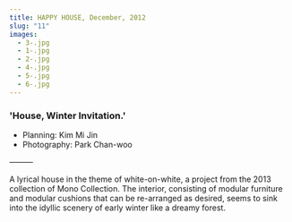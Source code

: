 ```yaml
---
title: HAPPY HOUSE, December, 2012
slug: "11"
images:
  - 3-.jpg
  - 1-.jpg
  - 2-.jpg
  - 4-.jpg
  - 5-.jpg
  - 6-.jpg
---
```


### 'House,  Winter Invitation.'

* Planning: Kim Mi Jin
* Photography: Park Chan-woo

&mdash;&mdash;&mdash;

A lyrical house in the theme of white-on-white, a project from the 2013 collection of Mono Collection. The interior, consisting of modular furniture and modular cushions that can be re-arranged as desired, seems to sink into the idyllic scenery of early winter like a dreamy forest.
